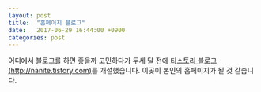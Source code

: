 ```yaml
---
layout: post
title:  "홈페이지 블로그"
date:   2017-06-29 16:44:00 +0900
categories: post
---
```


어디에서 블로그를 하면 좋을까 고민하다가 두세 달 전에 [티스토리 블로그(http://nanite.tistory.com)][b]를 개설했습니다. 이곳이 본인의 홈페이지가 될 것 같습니다.

[b]: http://nanite.tistory.com/category
